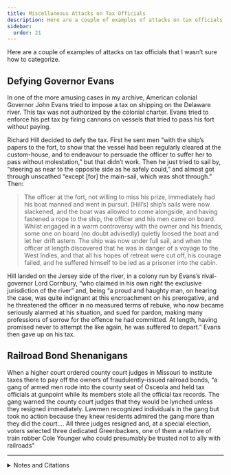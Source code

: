 ```yaml
---
title: Miscellaneous Attacks on Tax Officials
description: Here are a couple of examples of attacks on tax officials that I wasn’t sure how to categorize.
sidebar:
  order: 21
---
```

Here are a couple of examples of attacks on tax officials that I wasn’t sure how to categorize.

## Defying Governor Evans

In one of the more amusing cases in my archive, American colonial Governor John Evans tried to impose a tax on shipping on the Delaware river.
This tax was not authorized by the colonial charter.
Evans tried to enforce his pet tax by firing cannons on vessels that tried to pass his fort without paying.

Richard Hill decided to defy the tax.
First he sent men “with the ship’s papers to the fort, to show that the vessel had been regularly cleared at the custom-house, and to endeavour to persuade the officer to suffer her to pass without molestation,” but that didn’t work.
Then he just tried to sail by, “steering as near to the opposite side as he safely could,” and almost got through unscathed “except [for] the main-sail, which was shot through.”
Then:

> The officer at the fort, not willing to miss his prize, immediately had his boat manned and went in pursuit. [Hill’s] ship’s sails were now slackened, and the boat was allowed to come alongside, and having fastened a rope to the ship, the officer and his men came on board. Whilst engaged in a warm controversy with the owner and his friends, some one on board (no doubt advisedly) quietly loosed the boat and let her drift astern. The ship was now under full sail, and when the officer at length discovered that he was in danger of a voyage to the West Indies, and that all his hopes of retreat were cut off, his courage failed, and he suffered himself to be led as a prisoner into the cabin.

Hill landed on the Jersey side of the river, in a colony run by Evans’s rival-governor Lord Cornbury, “who claimed in his own right the exclusive jurisdiction of the river” and, being “a proud and haughty man, on hearing the case, was quite indignant at this encroachment on his prerogative, and he threatened the officer in no measured terms of rebuke, who now became seriously alarmed at his situation, and sued for pardon, making many professions of sorrow for the offence he had committed.
At length, having promised never to attempt the like again, he was suffered to depart.”
Evans then gave up on his tax.

## Railroad Bond Shenanigans

When a higher court ordered county court judges in Missouri to institute taxes there to pay off the owners of fraudulently-issued railroad bonds, “a gang of armed men rode into the county seat of Osceola and held tax officials at gunpoint while its members stole all the official tax records.
The gang warned the county court judges that they would be lynched unless they resigned immediately.
Lawmen recognized individuals in the gang but took no action because they knew residents admired the gang more than they did the court.…
All three judges resigned and, at a special election, voters selected three dedicated Greenbackers, one of them a relative of train robber Cole Younger who could presumably be trusted not to ally with railroads”

<hr />

<details>
<summary>Notes and Citations</summary>

* Logan, James <i>Memoirs of James Logan</i> (1851) pp. 20–22
* Thelen, David R. <i>Paths of Resistance: Tradition and Dignity in Industrializing Missouri</i> (1986), p. 68

</details>
